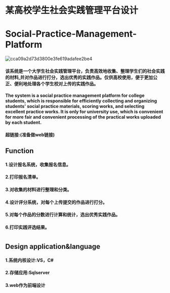 # 某高校学生社会实践管理平台设计
# Social-Practice-Management-Platform

![cca09a2d73d3800e3fe619adafee2be4](https://user-images.githubusercontent.com/120379003/225296265-a035322a-bee9-42e7-be74-e7ea68d5c2c5.jpg) 

#### 该系统是一个大学生社会实践管理平台，负责高效地收集、整理学生们的社会实践的材料,并对作品进行打分，选出优秀的实践作品。仅供高校使用，便于更加公正、便利地处理各个学生校对上传的实践作品。

#### The system is a social practice management platform for college students, which is responsible for efficiently collecting and organizing students' social practice materials, scoring works, and selecting excellent practice works. It is only for university use, which is convenient for more fair and convenient processing of the practical works uploaded by each student.

#### 超链接:(准备做web链接)

## Function
#### 1.设计报名系统，收集报名信息。
#### 2.打印报名清单。
#### 3.对收集的材料进行整理和分类。
#### 4.设计评分系统，对每个上传提交的作品进行打分。
#### 5.对每个作品的分数进行计算和统计，选出优秀实践作品。
#### 6.打印实践评选结果。
#  <p align="center"> </p>

## Design application&language
#### 1.系统内核设计:VS，C#
#### 2.存储应用:Sqlserver
#### 3.web作为前端设计


